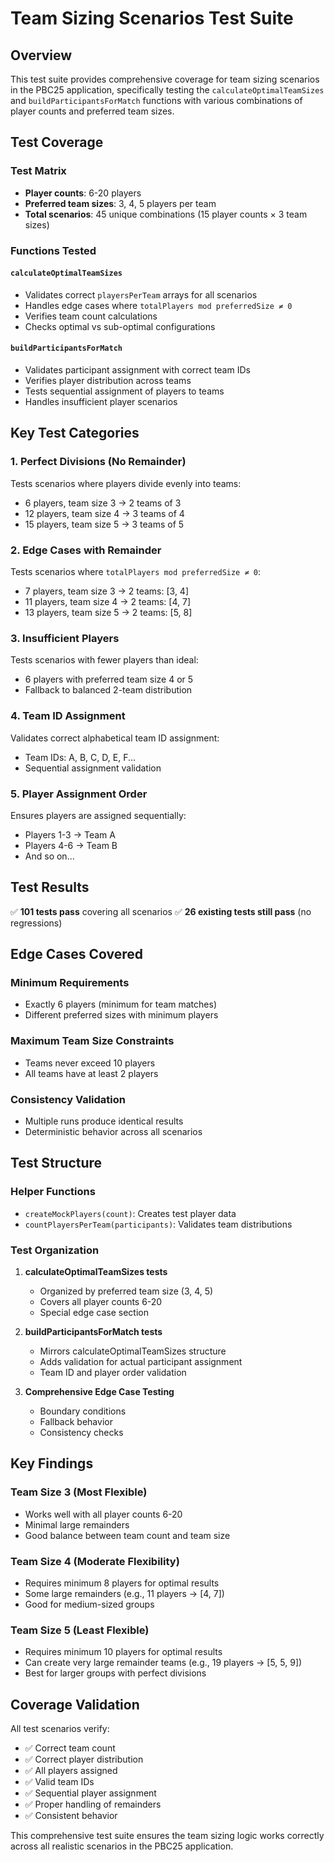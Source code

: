 # Team Sizing Scenarios Test Suite

## Overview
This test suite provides comprehensive coverage for team sizing scenarios in the PBC25 application, specifically testing the `calculateOptimalTeamSizes` and `buildParticipantsForMatch` functions with various combinations of player counts and preferred team sizes.

## Test Coverage

### Test Matrix
- **Player counts**: 6-20 players
- **Preferred team sizes**: 3, 4, 5 players per team
- **Total scenarios**: 45 unique combinations (15 player counts × 3 team sizes)

### Functions Tested

#### `calculateOptimalTeamSizes`
- Validates correct `playersPerTeam` arrays for all scenarios
- Handles edge cases where `totalPlayers mod preferredSize ≠ 0`
- Verifies team count calculations
- Checks optimal vs sub-optimal configurations

#### `buildParticipantsForMatch`
- Validates participant assignment with correct team IDs
- Verifies player distribution across teams
- Tests sequential assignment of players to teams
- Handles insufficient player scenarios

## Key Test Categories

### 1. Perfect Divisions (No Remainder)
Tests scenarios where players divide evenly into teams:
- 6 players, team size 3 → 2 teams of 3
- 12 players, team size 4 → 3 teams of 4
- 15 players, team size 5 → 3 teams of 5

### 2. Edge Cases with Remainder
Tests scenarios where `totalPlayers mod preferredSize ≠ 0`:
- 7 players, team size 3 → 2 teams: [3, 4]
- 11 players, team size 4 → 2 teams: [4, 7]
- 13 players, team size 5 → 2 teams: [5, 8]

### 3. Insufficient Players
Tests scenarios with fewer players than ideal:
- 6 players with preferred team size 4 or 5
- Fallback to balanced 2-team distribution

### 4. Team ID Assignment
Validates correct alphabetical team ID assignment:
- Team IDs: A, B, C, D, E, F...
- Sequential assignment validation

### 5. Player Assignment Order
Ensures players are assigned sequentially:
- Players 1-3 → Team A
- Players 4-6 → Team B
- And so on...

## Test Results
✅ **101 tests pass** covering all scenarios
✅ **26 existing tests still pass** (no regressions)

## Edge Cases Covered

### Minimum Requirements
- Exactly 6 players (minimum for team matches)
- Different preferred sizes with minimum players

### Maximum Team Size Constraints
- Teams never exceed 10 players
- All teams have at least 2 players

### Consistency Validation
- Multiple runs produce identical results
- Deterministic behavior across all scenarios

## Test Structure

### Helper Functions
- `createMockPlayers(count)`: Creates test player data
- `countPlayersPerTeam(participants)`: Validates team distributions

### Test Organization
1. **calculateOptimalTeamSizes tests**
   - Organized by preferred team size (3, 4, 5)
   - Covers all player counts 6-20
   - Special edge case section

2. **buildParticipantsForMatch tests**
   - Mirrors calculateOptimalTeamSizes structure
   - Adds validation for actual participant assignment
   - Team ID and player order validation

3. **Comprehensive Edge Case Testing**
   - Boundary conditions
   - Fallback behavior
   - Consistency checks

## Key Findings

### Team Size 3 (Most Flexible)
- Works well with all player counts 6-20
- Minimal large remainders
- Good balance between team count and team size

### Team Size 4 (Moderate Flexibility)
- Requires minimum 8 players for optimal results
- Some large remainders (e.g., 11 players → [4, 7])
- Good for medium-sized groups

### Team Size 5 (Least Flexible)
- Requires minimum 10 players for optimal results
- Can create very large remainder teams (e.g., 19 players → [5, 5, 9])
- Best for larger groups with perfect divisions

## Coverage Validation

All test scenarios verify:
- ✅ Correct team count
- ✅ Correct player distribution
- ✅ All players assigned
- ✅ Valid team IDs
- ✅ Sequential player assignment
- ✅ Proper handling of remainders
- ✅ Consistent behavior

This comprehensive test suite ensures the team sizing logic works correctly across all realistic scenarios in the PBC25 application.
